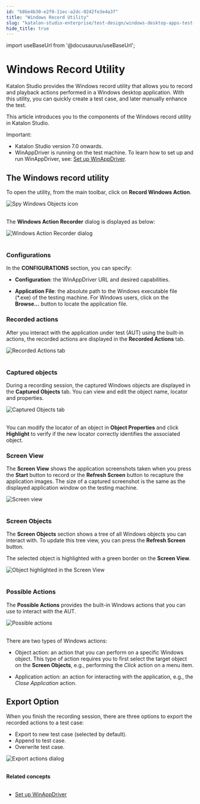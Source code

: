 ```yaml
---
id: "b8be4b30-e2f0-11ec-a2dc-0242fe3e4a3f"
title: "Windows Record Utility"
slug: "katalon-studio-enterprise/test-design/windows-desktop-apps-test-design/windows-record-and-spy-utilities/windows-record-utility"
hide_title: true
---
```

import useBaseUrl from '@docusaurus/useBaseUrl';


# <a id="id" class="anchor_top_offset"/><a id="ariaid-title1" class="anchor_top_offset"/>Windows Record Utility

<p xmlns="http://www.w3.org/1999/xhtml" className="p">Katalon Studio provides the Windows record utility that allows   you to record and playback actions performed in a Windows desktop   application. With this utility, you can quickly create a test case,   and later manually enhance the test.</p> 
<p xmlns="http://www.w3.org/1999/xhtml" className="p">This article introduces you to the components of the Windows   record utility in Katalon Studio.</p> 
<div xmlns="http://www.w3.org/1999/xhtml" className="note important note_important"><span className="note__title">Important:</span> 
  <ul className="ul"><li className="li">Katalon Studio version 7.0 onwards.</li><li className="li">WinAppDriver is running on the test machine. To learn how to
      set up and run WinAppDriver, see: <a className="xref" href="/docs/katalon-studio-enterprise/create-tests-and-projects/configure-test-cases/windows-desktop-apps-testing/set-up-winappdriver">Set
        up WinAppDriver</a>.</li></ul>
</div>
    

## <a id="id_1" class="anchor_top_offset"/>The Windows record utility

    
      
<p xmlns="http://www.w3.org/1999/xhtml" className="p">To open the utility, from the main toolbar, click on   <strong className="ph b">Record Windows Action</strong>.</p> 
      
<p xmlns="http://www.w3.org/1999/xhtml" className="p">   <img className="image" src={useBaseUrl("https://github.com/katalon-studio/docs-images/raw/master/katalon-studio/docs/windows-record-utility/KS-Record-Windows-Action-button.png")} alt="Spy Windows Objects icon" /><br /><br /> </p> 
      
<p xmlns="http://www.w3.org/1999/xhtml" className="p">The <strong className="ph b">Windows Action Recorder</strong> dialog is displayed   as below:</p> 
      
<p xmlns="http://www.w3.org/1999/xhtml" className="p">   <img className="image" src={useBaseUrl("https://github.com/katalon-studio/docs-images/raw/master/katalon-studio/docs/windows-record-utility/KS-Windows-Action-Recorder-dialog.png")} alt="Windows Action Recorder dialog" /><br /><br /> </p> 
    
                          
      

### <a id="id_2" class="anchor_top_offset"/>Configurations

      
        
<p xmlns="http://www.w3.org/1999/xhtml" className="p">In the <strong className="ph b">CONFIGURATIONS</strong> section, you can   specify:</p> 
        
<ul xmlns="http://www.w3.org/1999/xhtml" className="ul">   <li className="li">     <p className="p">       <strong className="ph b">Configuration</strong>: the WinAppDriver URL and desired       capabilities.</p>   </li>   <li className="li">     <p className="p">       <strong className="ph b">Application File</strong>: the absolute path to the       Windows executable file (*.exe) of the testing machine. For Windows       users, click on the <strong className="ph b">Browse...</strong> button to locate the       application file.</p>   </li> </ul> 
      
    
      

### <a id="id_3" class="anchor_top_offset"/>Recorded actions

      
        
<p xmlns="http://www.w3.org/1999/xhtml" className="p">After you interact with the application under test (AUT) using   the built-in actions, the recorded actions are displayed in the   <strong className="ph b">Recorded Actions</strong> tab.</p> 
        
<p xmlns="http://www.w3.org/1999/xhtml" className="p">   <img className="image" src={useBaseUrl("https://github.com/katalon-studio/docs-images/raw/master/katalon-studio/docs/windows-record-utility/KS-Recorded-Actions-tab.png")} alt="Recorded Actions tab" /><br /><br /> </p> 
      
    
      

### <a id="id_4" class="anchor_top_offset"/>Captured objects

      
        
<p xmlns="http://www.w3.org/1999/xhtml" className="p">During a recording session, the captured Windows objects are   displayed in the <strong className="ph b">Captured Objects</strong> tab. You can   view and edit the object name, locator and properties.</p> 
        
<p xmlns="http://www.w3.org/1999/xhtml" className="p">   <img className="image" src={useBaseUrl("https://github.com/katalon-studio/docs-images/raw/master/katalon-studio/docs/windows-record-utility/KS-Captured-Objects-tab.png")} alt="Captured Objects tab" /><br /><br /> </p> 
        
<p xmlns="http://www.w3.org/1999/xhtml" className="p">You can modify the locator of an object in <strong className="ph b">Object     Properties</strong> and click <strong className="ph b">Highlight</strong> to verify   if the new locator correctly identifies the associated object.</p> 
      
    
      

### <a id="id_5" class="anchor_top_offset"/>Screen View

      
        
<p xmlns="http://www.w3.org/1999/xhtml" className="p">The <strong className="ph b">Screen View</strong> shows the application   screenshots taken when you press the <strong className="ph b">Start</strong> button   to record or the <strong className="ph b">Refresh Screen</strong> button to   recapture the application images. The size of a captured screenshot   is the same as the displayed application window on the testing   machine.</p> 
        
<p xmlns="http://www.w3.org/1999/xhtml" className="p">   <img className="image" src={useBaseUrl("https://github.com/katalon-studio/docs-images/raw/master/katalon-studio/docs/windows-record-utility/KS-Screen-View-section.png")} alt="Screen view" /><br /><br /> </p> 
      
    
      

### <a id="id_6" class="anchor_top_offset"/>Screen Objects

      
        
<p xmlns="http://www.w3.org/1999/xhtml" className="p">The <strong className="ph b">Screen Objects</strong> section shows a tree of all   Windows objects you can interact with. To update this tree view,   you can press the <strong className="ph b">Refresh Screen</strong> button.</p> 
        
<p xmlns="http://www.w3.org/1999/xhtml" className="p">The selected object is highlighted with a green border on the   <strong className="ph b">Screen View</strong>.</p> 
        
<p xmlns="http://www.w3.org/1999/xhtml" className="p">   <img className="image" src={useBaseUrl("https://github.com/katalon-studio/docs-images/raw/master/katalon-studio/docs/windows-record-utility/KS-Screen-view.png")} alt="Object highlighted in the Screen View" /><br /><br /> </p> 
      
    
      

### <a id="id_7" class="anchor_top_offset"/>Possible Actions

      
        
<p xmlns="http://www.w3.org/1999/xhtml" className="p">The <strong className="ph b">Possible Actions</strong> provides the built-in   Windows actions that you can use to interact with the AUT.</p> 
        
<p xmlns="http://www.w3.org/1999/xhtml" className="p">   <img className="image" src={useBaseUrl("https://github.com/katalon-studio/docs-images/raw/master/katalon-studio/docs/windows-record-utility/KS-Possible-Actions-section.png")} alt="Possible actions" /><br /><br /> </p> 
        
<p xmlns="http://www.w3.org/1999/xhtml" className="p">There are two types of Windows actions:</p> 
        
<ul xmlns="http://www.w3.org/1999/xhtml" className="ul">   <li className="li">     <p className="p">Object action: an action that you can perform on a specific       Windows object. This type of action requires you to first select       the target object on the <strong className="ph b">Screen Objects</strong>, e.g.,       performing the <em className="ph i">Click</em> action on a menu item.</p>   </li>   <li className="li">     <p className="p">Application action: an action for interacting with the       application, e.g., the <em className="ph i">Close Application</em> action.</p>   </li> </ul> 
      
    
    

## <a id="id_8" class="anchor_top_offset"/>Export Option

    
      
<p xmlns="http://www.w3.org/1999/xhtml" className="p">When you finish the recording session, there are three options   to export the recorded actions to a test case:</p> 
      
<ul xmlns="http://www.w3.org/1999/xhtml" className="ul">   <li className="li">Export to new test case (selected by default).</li>   <li className="li">Append to test case.</li>   <li className="li">Overwrite test case.</li> </ul> 
      
<p xmlns="http://www.w3.org/1999/xhtml" className="p">   <img className="image" src={useBaseUrl("https://github.com/katalon-studio/docs-images/raw/master/katalon-studio/docs/windows-record-utility/KS-Export-Windows-script.png")} alt="Export actions dialog" /><br /><br /> </p> 
    
  
<nav xmlns="http://www.w3.org/1999/xhtml" role="navigation" className="related-links"><div className="linklist relinfo relconcepts"><strong>Related concepts</strong><br /><br /><ul className="linklist"><li className="linklist"><a className="link" href="/docs/katalon-studio-enterprise/create-tests-and-projects/configure-test-cases/windows-desktop-apps-testing/set-up-winappdriver#concept-5429">Set up WinAppDriver</a></li></ul></div></nav> 
